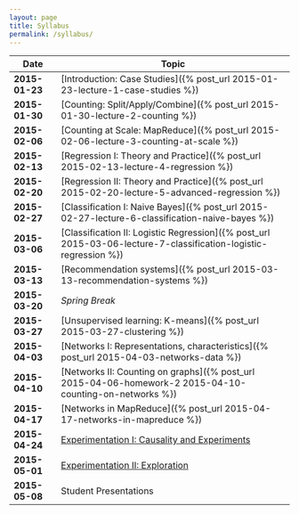 ```yaml
---
layout: page
title: Syllabus
permalink: /syllabus/
---
```


|Date|Topic|
|----|-----|
|**2015-01-23**|[Introduction: Case Studies]({% post_url 2015-01-23-lecture-1-case-studies %})|
|**2015-01-30**|[Counting: Split/Apply/Combine]({% post_url 2015-01-30-lecture-2-counting %})|
|**2015-02-06**|[Counting at Scale: MapReduce]({% post_url 2015-02-06-lecture-3-counting-at-scale %})|
|**2015-02-13**|[Regression I: Theory and Practice]({% post_url 2015-02-13-lecture-4-regression %})|
|**2015-02-20**|[Regression II: Theory and Practice]({% post_url 2015-02-20-lecture-5-advanced-regression %})|
|**2015-02-27**|[Classification I: Naive Bayes]({% post_url 2015-02-27-lecture-6-classification-naive-bayes %})|
|**2015-03-06**|[Classification II: Logistic Regression]({% post_url 2015-03-06-lecture-7-classification-logistic-regression %})|
|**2015-03-13**|[Recommendation systems]({% post_url 2015-03-13-recommendation-systems %})|
|**2015-03-20**|*Spring Break*|
|**2015-03-27**|[Unsupervised learning: K-means]({% post_url 2015-03-27-clustering %})|
|**2015-04-03**|[Networks I: Representations, characteristics]({% post_url 2015-04-03-networks-data %})|
|**2015-04-10**|[Networks II: Counting on graphs]({% post_url 2015-04-06-homework-2 2015-04-10-counting-on-networks %})|
|**2015-04-17**|[Networks in MapReduce]({% post_url 2015-04-17-networks-in-mapreduce %})|
|**2015-04-24**|[Experimentation I: Causality and Experiments]()|
|**2015-05-01**|[Experimentation II: Exploration]()|
|**2015-05-08**|Student Presentations|
